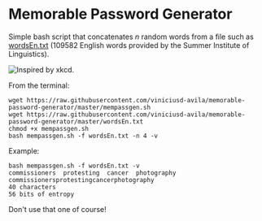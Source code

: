 # Memorable Password Generator

Simple bash script that concatenates _n_ random words from a file such as [wordsEn.txt](https://raw.githubusercontent.com/viniciusd-avila/memorable-password-generator/master/wordsEn.txt) (109582 English words provided by the Summer Institute of Linguistics).

![Inspired by xkcd.](https://imgs.xkcd.com/comics/password_strength.png)

From the terminal:
```
wget https://raw.githubusercontent.com/viniciusd-avila/memorable-password-generator/master/mempassgen.sh
wget https://raw.githubusercontent.com/viniciusd-avila/memorable-password-generator/master/wordsEn.txt
chmod +x mempassgen.sh
bash mempassgen.sh -f wordsEn.txt -n 4 -v 
```

Example:
```
bash mempassgen.sh -f wordsEn.txt -v
commissioners  protesting  cancer  photography
commissionersprotestingcancerphotography
40 characters
56 bits of entropy
```

Don't use that one of course!
